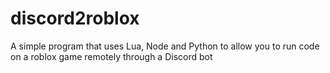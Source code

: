 # discord2roblox
A simple program that uses Lua, Node and Python to allow you to run code on a roblox game remotely through a Discord bot
